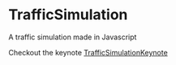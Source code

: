 TrafficSimulation
=================

A traffic simulation made in Javascript

Checkout the keynote [TrafficSimulationKeynote](https://github.com/justinjuncl/TrafficSimulationKeynote)